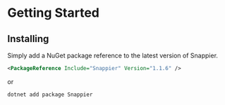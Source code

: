 # Getting Started

## Installing

Simply add a NuGet package reference to the latest version of Snappier.

```xml
<PackageReference Include="Snappier" Version="1.1.6" />
```

or

```sh
dotnet add package Snappier
```
